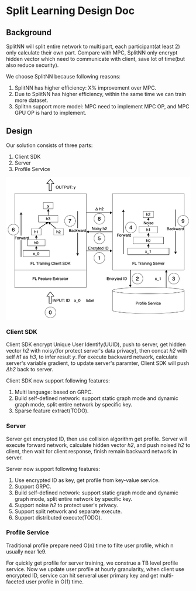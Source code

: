 # Split Learning Design Doc

## Background

SplitNN will split entire network to multi part, each participant(at least 2) only calculate their own part. Compare with MPC, SplitNN only encrypt hidden vector which need to communicate with client, save lot of time(but also reduce security).

We choose SplitNN because following reasons:

1. SplitNN has higher efficiency: X% improvement over MPC.
2. Due to SplitNN has higher efficiency, within the same time we can train more dataset.
3. Splitnn support more model: MPC need to implement MPC OP, and MPC GPU OP is hard to implement.

## Design

Our solution consists of three parts:
1. Client SDK
2. Server
3. Profile Service

<img src='../../../images/PFS-design.png' align="middle"/>

### Client SDK
Client SDK encrypt Unique User Identify(UUID), push to server, get hidden vector *h2* with noisy(for protect server's data privacy), then concat *h2* with self *h1* as *h3*, to infer result *y*. For execute backward network, calculate server's variable gradient, to update server's paramter, Client SDK will push *Δh2* back to server.

Client SDK now support following features:
1. Multi language: based on GRPC.
2. Build self-defined network: support static graph mode and dynamic graph mode, split entire network by specific key.
3. Sparse feature extract(TODO).

### Server
Server get encrypted ID, then use collision algorithm get profile. Server will execute forward network, calculate hidden vector *h2*, and push noised *h2* to client, then wait for client response, finish remain backward network in server.

Server now support following features:
1. Use encrypted ID as key, get profile from key-value service.
2. Support GRPC.
3. Build self-defined network: support static graph mode and dynamic graph mode, split entire network by specific key.
4. Support noise *h2* to protect user's privacy.
5. Support split network and separate execute.
6. Support distributed execute(TODO).

### Profile Service
Traditional profile prepare need O(n) time to filte user profile, which n usually near 1e9.

For quickly get profile for server training, we construe a TB level profile service. Now we update user profile at hourly granularity, when client use encrypted ID, service can hit serveral user primary key and get multi-faceted user profile in O(1) time.
